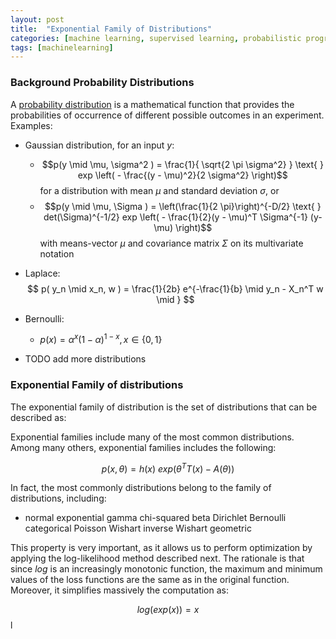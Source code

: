 ```yaml
---
layout: post
title:  "Exponential Family of Distributions"
categories: [machine learning, supervised learning, probabilistic programming]
tags: [machinelearning]
---
```


### Background Probability Distributions 

A [probability distribution](https://en.wikipedia.org/wiki/Probability_distribution) is a mathematical function that provides the probabilities of occurrence of different possible outcomes in an experiment. Examples:
- Gaussian distribution, for an input $y$:
  - $$p(y \mid \mu, \sigma^2 ) = \frac{1}{ \sqrt{2 \pi \sigma^2} } \text{ } exp \left( - \frac{(y - \mu)^2}{2 \sigma^2} \right)$$ for a distribution with mean $\mu$ and standard deviation $\sigma$, or
  - $$p(y \mid \mu, \Sigma ) = \left(\frac{1}{2 \pi}\right)^{-D/2} \text{ } det(\Sigma)^{-1/2} exp \left( - \frac{1}{2}(y - \mu)^T \Sigma^{-1} (y-\mu) \right)$$ with means-vector $\mu$ and covariance matrix $\Sigma$ on its multivariate notation
- Laplace:
 $$ p( y_n \mid x_n, w ) = \frac{1}{2b} e^{-\frac{1}{b} \mid y_n - X_n^T w \mid } $$
- Bernoulli: 
  - $p(x) = \alpha^x (1-\alpha)^{1-x}, x \in \{0,1\}$

- TODO add more distributions

### Exponential Family of distributions

The exponential family of distribution is the set of distributions that can be described as:

Exponential families include many of the most common distributions. Among many others, exponential families includes the following:

$$
p(x, \theta) = h(x) \text{ } exp ( \theta^T T(x) - A(\theta) )
$$

In fact, the most commonly distributions belong to the family of distributions, including:
- normal
exponential
gamma
chi-squared
beta
Dirichlet
Bernoulli
categorical
Poisson
Wishart
inverse Wishart
geometric

This property is very important, as it allows us to perform optimization by applying the log-likelihood method described next. The rationale is that since $log$ is an increasingly monotonic function, the maximum and minimum values of the loss functions are the same as in the original function. Moreover, it simplifies massively the computation as:

$$
log (exp(x)) = x
$$l

